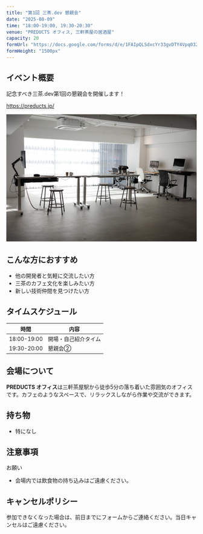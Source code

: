 ```yaml
---
title: "第1回 三茶.dev 懇親会"
date: "2025-08-09"
time: "18:00-19:00, 19:30-20:30"
venue: "PREDUCTS オフィス, 三軒茶屋の居酒屋"
capacity: 20
formUrl: "https://docs.google.com/forms/d/e/1FAIpQLSdxcYr33gvDTY4Vpq032DSdHE64_aEV1TzxbabW5Lw74f6RDQ/viewform?usp=dialog"
formHeight: "1500px"
---
```


## イベント概要

記念すべき三茶.dev第1回の懇親会を開催します！


https://preducts.jp/

![PREDUCTS オフィス](/events/images/preducts-office.png)

## こんな方におすすめ

- 他の開発者と気軽に交流したい方
- 三茶のカフェ文化を楽しみたい方
- 新しい技術仲間を見つけたい方

## タイムスケジュール

| 時間 | 内容 |
|------|------|
| 18:00-19:00 | 開場・自己紹介タイム |
| 19:30-20:00 | 懇親会② |

## 会場について

**PREDUCTS オフィス**は三軒茶屋駅から徒歩5分の落ち着いた雰囲気のオフィスです。カフェのようなスペースで、リラックスしながら作業や交流ができます。

## 持ち物

- 特になし

## 注意事項

<div class="bg-yellow-50 border-l-4 border-yellow-400 p-4 my-4">
  <p class="font-bold text-yellow-700">お願い</p>
  <ul class="mt-2 text-yellow-700">
    <li>会場内では飲食物の持ち込みはご遠慮ください。</li>
  </ul>
</div>

## キャンセルポリシー

参加できなくなった場合は、前日までにフォームからご連絡ください。当日キャンセルはご遠慮ください。


